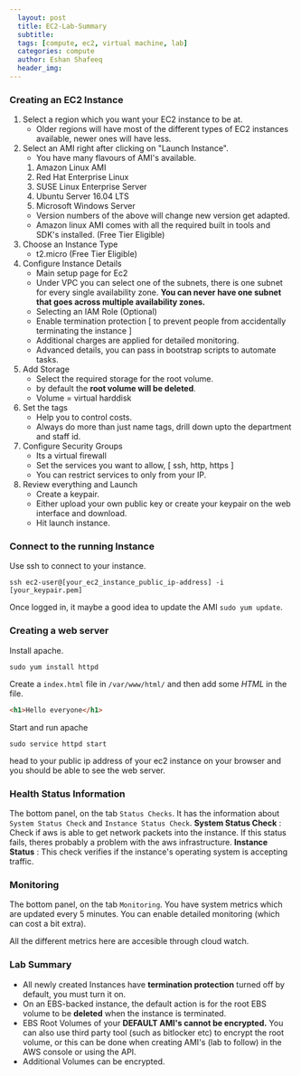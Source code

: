 ```yaml
---
  layout: post
  title: EC2-Lab-Summary
  subtitle: 
  tags: [compute, ec2, virtual machine, lab]
  categories: compute
  author: Eshan Shafeeq
  header_img: 
---
```


### Creating an EC2 Instance
1. Select a region which you want your EC2 instance to be at.
    * Older regions will have most of the different types of EC2 instances available, newer ones will have less.
2. Select an AMI right after clicking on "Launch Instance".
    * You have many flavours of AMI's available.
    1. Amazon Linux AMI
    2. Red Hat Enterprise Linux
    3. SUSE Linux Enterprise Server
    4. Ubuntu Server 16.04 LTS
    5. Microsoft Windows Server
    * Version numbers of the above will change new version get adapted.
    * Amazon linux AMI comes with all the required built in tools and SDK's installed. (Free Tier Eligible)
3. Choose an Instance Type
    * t2.micro (Free Tier Eligible)
4. Configure Instance Details
    * Main setup page for Ec2
    * Under VPC you can select one of the subnets, there is one subnet for every single availability zone. **You can never have one subnet that goes across multiple availability zones.**
    * Selecting an IAM Role (Optional)
    * Enable termination protection [ to prevent people from accidentally terminating the instance ]
    * Additional charges are applied for detailed monitoring.
    * Advanced details, you can pass in bootstrap scripts to automate tasks.
5. Add Storage
    * Select the required storage for the root volume.
    * by default the **root volume will be deleted**.
    * Volume = virtual harddisk
6. Set the tags
    * Help you to control costs.
    * Always do more than just name tags, drill down upto the department and staff id.
7. Configure Security Groups
    * Its a virtual firewall
    * Set the services you want to allow, [ ssh, http, https ] 
    * You can restrict services to only from your IP.
8. Review everything and Launch
    * Create a keypair.
    * Either upload your own public key or create your keypair on the web interface and download.
    * Hit launch instance.

### Connect to the running Instance

Use ssh to connect to your instance.
```shell 
ssh ec2-user@[your_ec2_instance_public_ip-address] -i [your_keypair.pem]
```
Once logged in, it maybe a good idea to update the AMI `sudo yum update`.

### Creating a web server

Install apache.
```shell
sudo yum install httpd
```

Create a `index.html` file in `/var/www/html/` and then add some *HTML* in the file.
```HTML
<h1>Hello everyone</h1>
```

Start and run apache
```shell
sudo service httpd start
```

head to your public ip address of your ec2 instance on your browser and you should be able to see the web server.

### Health Status Information
The bottom panel, on the tab `Status Checks`. It has the information about `System Status Check` and `Instance Status Check`. 
**System Status Check** : Check if aws is able to get network packets into the instance. If this status fails, theres probably a problem with the aws infrastructure.
**Instance Status** : This check verifies if the instance's operating system is accepting traffic.

### Monitoring
The bottom panel, on the tab `Monitoring`. You have system metrics which are updated every 5 minutes. You can enable detailed monitoring (which can cost a bit extra).

All the different metrics here are accesible through cloud watch.

### Lab Summary
* All newly created Instances have **termination protection** turned off by default, you must turn it on.
* On an EBS-backed instance, the default action is for the root EBS volume to be **deleted** when the instance is terminated.
* EBS Root Volumes of your **DEFAULT AMI's cannot be encrypted.** You can also use third party tool (such as bitlocker etc) to encrypt the root volume, or this can be done when creating AMI's (lab to follow) in the AWS console or using the API.
* Additional Volumes can be encrypted.


